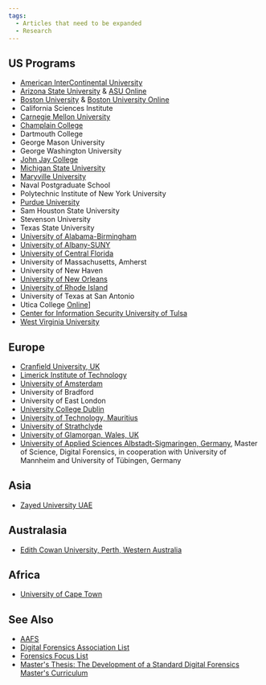 ```yaml
---
tags:
  - Articles that need to be expanded
  - Research
---
```

## US Programs

- [American InterContinental University](https://www.aiuniv.edu/degrees/criminal-justice/bachelors-forensic-science)
- [Arizona State University](https://globalsecurity.asu.edu/cybersecurity/information-assurance-education)
  & [ASU Online](https://asuonline.asu.edu/online-degree-programs/technology)
- [Boston University](https://www.bu.edu/met/degrees-certificates/digital-forensics-graduate-certificate/)
  & [Boston University Online](http://cisonline.bu.edu/)
- California Sciences Institute
- [Carnegie Mellon University](https://www.csd.cs.cmu.edu/academics/masters/overview)
- [Champlain College](https://online.champlain.edu/degrees-certificates/masters-digital-forensic-science)
- Dartmouth College
- George Mason University
- George Washington University
- [John Jay College](http://www.jjay.cuny.edu/master-science-digital-forensics-and-cybersecurity)
- [Michigan State University](https://cj.msu.edu/graduates/forensic-science/forensic-home.html)
- [Maryville University](https://online.maryville.edu/online-masters-degrees/cyber-security/)
- Naval Postgraduate School
- Polytechnic Institute of New York University
- [Purdue University](http://cyberforensics.purdue.edu/)
- Sam Houston State University
- Stevenson University
- Texas State University
- [University of Alabama-Birmingham](https://businessdegrees.uab.edu/mis-degree-masters/)
- [University of Albany-SUNY](https://www.albany.edu/business/programs/bs-digital-forensics)
- [University of Central Florida](https://www.ucf.edu/online/degree/digital-forensics-m-s/)
- University of Massachusetts, Amherst
- University of New Haven
- [University of New Orleans](https://www.uno.edu/academics/cos/computer-science)
- [University of Rhode Island](https://web.uri.edu/cs/dfcsc/)
- University of Texas at San Antonio
- Utica College
  [Online](http://www.onlineuticacollege.com/programs/computer-forensics-specialization.asp)\]
- [Center for Information Security University of Tulsa](http://www.cis.utulsa.edu/)
- [West Virginia University](https://forensics.wvu.edu/)

## Europe

- [Cranfield University, UK](http://www.cranfield.ac.uk/cds/postgraduatestudy/forensiccomputing/index.jsp)
- [Limerick Institute of Technology](http://www.lit.ie/departments/IT/MSC_Computing.html)
- [University of Amsterdam](http://www.studeren.uva.nl/ma-forensic-science)
- University of Bradford
- University of East London
- [University College Dublin](http://cci.ucd.ie/fcci)
- [University of Technology, Mauritius](https://www.utm.ac.mu/)
- [University of Strathclyde](http://www.strath.ac.uk/science/forensicinformatics/)
- [University of Glamorgan, Wales, UK](http://www.glam.ac.uk/coursedetails/685/549)
- [University of Applied Sciences Albstadt-Sigmaringen, Germany](http://www.digitaleforensik.com),
  Master of Science, Digital Forensics, in cooperation with University of
  Mannheim and University of Tübingen, Germany

## Asia

- [Zayed University UAE](http://www.zu.ac.ae/main/en/colleges/colleges/college_information_technology/graduate_certificate_programs/cr_invest/intro.aspx)

## Australasia

- [Edith Cowan University, Perth, Western Australia](http://www.ecu.edu.au/future-students/our-courses/browse?sq_content_src=%2BdXJsPWh0dHAlM0ElMkYlMkZ3ZWJzZXJ2aWNlcy53ZWIuZWN1LmVkdS5hdSUyRmZ1dHVyZS1zdHVkZW50cyUyRmNvdXJzZS12aWV3LnBocCUzRmlkJTNEMDAwMDAwMTQ1MSUyNmxvY2F0aW9uJTNEdG9wbGV2ZWwmYWxsPTE%3D)

## Africa

- [University of Cape Town](http://www.commerce.uct.ac.za/InformationSystems/Courses/inf4016w/)

## See Also

- [AAFS](http://www.aafs.org/default.asp?section_id=resources&page_id=colleges_and_universities)
- [Digital Forensics Association List](http://www.digitalforensicsassociation.org/formal-education/)
- [Forensics Focus List](https://www.forensicfocus.com/computer-forensics-education-directory)
- [Master's Thesis: The Development of a Standard Digital Forensics Master's Curriculum](http://docs.lib.purdue.edu/cgi/viewcontent.cgi?article=1010&context=techmasters&sei-redir=1#search=%22katie%20strzempka%20thesis%22)
